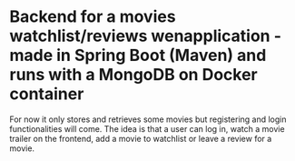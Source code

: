# Backend for a movies watchlist/reviews wenapplication - made in Spring Boot (Maven) and runs with a MongoDB on Docker container
For now it only stores and retrieves some movies but registering and login functionalities will come.
The idea is that a user can log in, watch a movie trailer on the frontend, add a movie to watchlist or leave a review for a movie.
